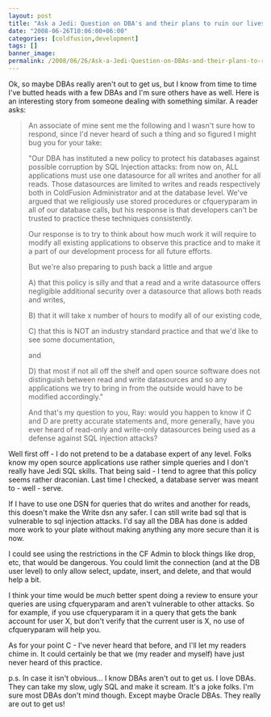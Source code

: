 ```yaml
---
layout: post
title: "Ask a Jedi: Question on DBA's and their plans to ruin our lives..."
date: "2008-06-26T10:06:00+06:00"
categories: [coldfusion,development]
tags: []
banner_image: 
permalink: /2008/06/26/Ask-a-Jedi-Question-on-DBAs-and-their-plans-to-ruin-our-lives
---
```


Ok, so maybe DBAs really aren't out to get us, but I know from time to time I've butted heads with a few DBAs and I'm sure others have as well. Here is an interesting story from someone dealing with something similar. 
A reader asks:

<blockquote>
<p>
An associate of mine sent me the following and I wasn't sure how to respond, since I'd never heard of such a thing and so figured I might bug you for your take:

"Our DBA has instituted a new policy to protect his databases against possible corruption by SQL Injection attacks: from now on, ALL applications must use one datasource for all writes and another for
all reads.  Those datasources are limited to writes and reads
respectively both in ColdFusion Administrator and at the database level.  We've argued that we religiously use
stored procedures or cfqueryparam in all of our database calls, but his response is that developers can't be trusted to practice these techniques consistently.

Our response is to try to think about how much work it will require to modify all existing applications to observe this practice and to make it a part of our development process for all future efforts.

But we're also preparing to push back a little and argue

A) that this policy is silly and that a read and a write datasource offers negligible additional security over a datasource that allows both reads and writes,

B) that it will take x number of hours to modify all of our existing code,

C) that this is NOT an industry standard practice and that we'd like to see some documentation,

and

D) that most if not all off the shelf and open source software does not distinguish between read and write datasources and so any applications we try to bring in from the outside would have to be modified accordingly."

And that's my question to you, Ray: would you happen to know if C and D are pretty accurate statements and, more generally, have you ever heard of read-only and write-only datasources being used as a defense against SQL injection attacks?
</p>
</blockquote>
<!--more-->
Well first off - I do not pretend to be a database expert of any level. Folks know my open source applications use rather simple queries and I don't really have Jedi SQL skills. That being said - I tend to agree that this policy seems rather draconian. Last time I checked, a database server was meant to - well - serve. 

If I have to use one DSN for queries that do writes and another for reads, this doesn't make the Write dsn any safer. I can still write bad sql that is vulnerable to sql injection attacks. I'd say all the DBA has done is added more work to your plate without making anything any more secure than it is now.

I could see using the restrictions in the CF Admin to block things like drop, etc, that would be dangerous. You could limit the connection (and at the DB user level) to only allow select, update, insert, and delete, and that would help a bit. 

I think your time would be <i>much</i> better spent doing a review to ensure your queries are using cfqueryparam and aren't vulnerable to other attacks. So for example, if you use cfqueryparam it in a query that gets the bank account for user X, but don't verify that the current user is X, no use of cfqueryparam will help you. 

As for your point C - I've never heard that before, and I'll let my readers chime in. It could certainly be that we (my reader and myself) have just never heard of this practice.

p.s. In case it isn't obvious... I know DBAs aren't out to get us. I love DBAs. They can take my slow, ugly SQL and make it scream. It's a joke folks. I'm sure most DBAs don't mind though. Except maybe Oracle DBAs. They really are out to get us!